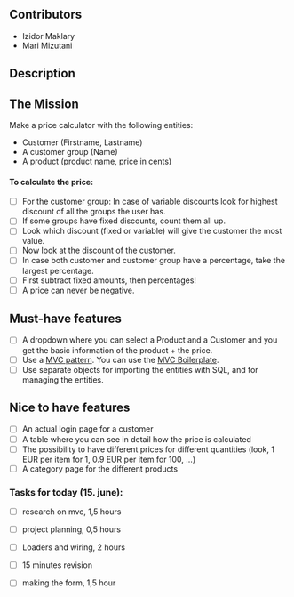 ## Contributors
- Izidor Maklary
- Mari Mizutani

## Description


## The Mission

Make a price calculator with the following entities:
- Customer (Firstname, Lastname)
-  A customer group (Name)
- A product (product name, price in cents)



#### To calculate the price:
- [ ]  For the customer group: In case of variable discounts look for highest discount of all the groups the user has.
- [ ] If some groups have fixed discounts, count them all up.
- [ ] Look which discount (fixed or variable) will give the customer the most value.
- [ ] Now look at the discount of the customer.
- [ ] In case both customer and customer group have a percentage, take the largest percentage.
- [ ] First subtract fixed amounts, then percentages!
- [ ] A price can never be negative.

## Must-have features
- [ ] A dropdown where you can select a Product and a Customer and you get the basic information of the product + the price.
- [ ] Use a [MVC pattern](https://en.wikipedia.org/wiki/Model%E2%80%93view%E2%80%93controller). You can use the [MVC Boilerplate](https://github.com/becodeorg/php-mvc-boilerplate).
- [ ] Use separate objects for importing the entities with SQL, and for managing the entities.

## Nice to have features
- [ ] An actual login page for a customer
- [ ] A table where you can see in detail how the price is calculated
- [ ] The possibility to have different prices for different quantities (look, 1 EUR per item for 1, 0.9 EUR per item for 100, ...)
- [ ] A category page for the different products

### Tasks for today (15. june):

- [ ] research on mvc, 1,5 hours
- [ ] project planning, 0,5 hours
- [ ] Loaders and wiring, 2 hours
- [ ] 15 minutes revision
- [ ] making the form, 1,5 hour
  
  
  